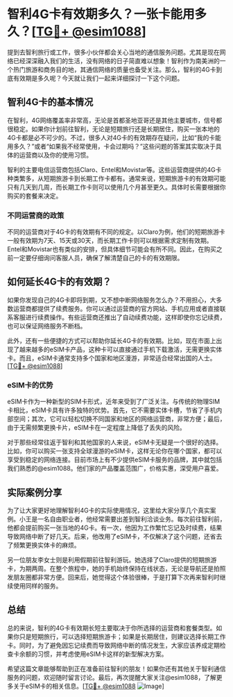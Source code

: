 # 智利4G卡有效期多久？一张卡能用多久？[[TG💪+ @esim1088](https://t.me/s/esim1088)]

提到去智利旅行或工作，很多小伙伴都会关心当地的通信服务问题。尤其是现在网络已经深深融入我们的生活，没有网络的日子简直难以想象！智利作为南美洲的一个热门旅游和商务目的地，其通信网络的质量也备受关注。那么，智利的4G卡到底有效期是多久呢？今天就让我们一起来详细探讨一下这个问题。

## 智利4G卡的基本情况

在智利，4G网络覆盖率非常高，无论是首都圣地亚哥还是其他主要城市，信号都很稳定。如果你计划前往智利，无论是短期旅行还是长期居住，购买一张本地的4G卡都是必不可少的。不过，很多人对4G卡的有效期存在疑问，比如“我的卡能用多久？”或者“如果我不经常使用，卡会过期吗？”这些问题的答案其实取决于具体的运营商以及你的使用习惯。

智利的主要电信运营商包括Claro、Entel和Movistar等。这些运营商提供的4G卡种类繁多，从短期旅游卡到长期工作卡都有。通常来说，短期旅游卡的有效期可能只有几天到几周，而长期工作卡则可以使用几个月甚至更久。具体时长需要根据你购买的套餐来决定。

### 不同运营商的政策

不同的运营商对于4G卡的有效期有不同的规定。以Claro为例，他们的短期旅游卡一般有效期为7天、15天或30天，而长期工作卡则可以根据需求定制有效期。Entel和Movistar也有类似的安排，但具体细节可能会有所不同。因此，在购买之前一定要仔细询问客服人员，确保了解清楚自己的卡的有效期限。

## 如何延长4G卡的有效期？

如果你发现自己的4G卡即将到期，又不想中断网络服务怎么办？不用担心，大多数运营商都提供了续费服务。你可以通过运营商的官方网站、手机应用或者直接联系客服进行续费操作。有些运营商还推出了自动续费功能，这样即使你忘记续费，也可以保证网络服务不断档。

此外，还有一些便捷的方式可以帮助你延长4G卡的有效期。比如，现在市面上出现了越来越多的eSIM卡产品，这种卡可以直接通过手机下载激活，无需更换实体卡。而且，eSIM卡通常支持多个国家和地区漫游，非常适合经常出国的人士。[[TG💪+ @esim1088](https://t.me/s/esim1088)]

### eSIM卡的优势

eSIM卡作为一种新型的SIM卡形式，近年来受到了广泛关注。与传统的物理SIM卡相比，eSIM卡具有许多独特的优势。首先，它不需要实体卡槽，节省了手机内部空间；其次，它可以轻松切换不同国家和地区的网络运营商，非常方便；最后，由于无需频繁更换卡片，eSIM卡在一定程度上降低了丢失的风险。

对于那些经常往返于智利和其他国家的人来说，eSIM卡无疑是一个很好的选择。比如，你可以购买一张支持全球漫游的eSIM卡，这样无论你在哪个国家，都可以享受到稳定的网络连接。目前市场上有不少提供eSIM卡服务的品牌，其中就包括我们熟悉的@esim1088。他们家的产品覆盖范围广，价格实惠，深受用户喜爱。

## 实际案例分享

为了让大家更好地理解智利4G卡的实际使用情况，这里给大家分享几个真实案例。小王是一名自由职业者，他经常需要出差到智利洽谈业务。每次前往智利前，他都会提前购买一张当地的4G卡。有一次，他因为工作繁忙忘记及时续费，结果导致网络中断了好几天。后来，他改用了eSIM卡，不仅解决了这个问题，还省去了频繁更换实体卡的麻烦。

另一位朋友李女士则是利用假期前往智利游玩。她选择了Claro提供的短期旅游卡，为期两周。在整个旅程中，她的手机始终保持在线状态，无论是导航还是拍照发朋友圈都非常方便。回来后，她觉得这个体验很棒，于是打算下次再来智利时继续使用同样的服务。

## 总结

总的来说，智利的4G卡有效期长短主要取决于你所选择的运营商和套餐类型。如果你只是短期旅行，可以选择短期旅游卡；如果是长期居住，则建议选择长期工作卡。同时，为了避免因忘记续费而导致网络中断的情况发生，大家应该养成定期检查卡余额的习惯，并考虑使用eSIM卡这样的新型解决方案。

希望这篇文章能够帮助到正在准备前往智利的朋友！如果你还有其他关于智利通信服务的问题，欢迎随时留言讨论。最后，再次提醒大家关注@esim1088，了解更多关于eSIM卡的相关信息。[[TG💪+ @esim1088](https://t.me/s/esim1088) ![Image](https://i.postimg.cc/4NQfJmqS/Snipaste-2025-05-13-00-14-12.png)]